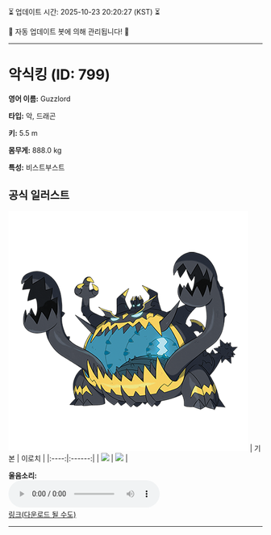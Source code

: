 
⏳ 업데이트 시간: 2025-10-23 20:20:27 (KST) ⏳

🤖 자동 업데이트 봇에 의해 관리됩니다! 🤖

---

# 악식킹 (ID: 799)
**영어 이름:** Guzzlord

**타입:** 악, 드래곤

**키:** 5.5 m

**몸무게:** 888.0 kg

**특성:** 비스트부스트

## 공식 일러스트
![](https://raw.githubusercontent.com/PokeAPI/sprites/master/sprites/pokemon/other/official-artwork/799.png)
| 기본 | 이로치 |
|:----:|:------:|
| <img src="http://play.pokemonshowdown.com/sprites/ani/guzzlord.gif" width="200"> | <img src="http://play.pokemonshowdown.com/sprites/ani-shiny/guzzlord.gif" width="200"> |

**울음소리:**<br><audio controls src="https://raw.githubusercontent.com/PokeAPI/cries/main/cries/pokemon/latest/799.ogg"></audio><br> [링크(다운로드 될 수도)](https://raw.githubusercontent.com/PokeAPI/cries/main/cries/pokemon/latest/799.ogg)


---
